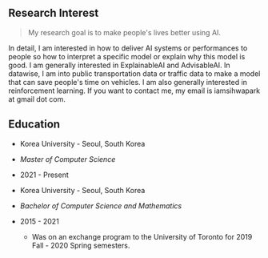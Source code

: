 ## Research Interest

> My research goal is to make people's lives better using AI.

In detail, I am interested in how to deliver AI systems or performances to people so how to interpret a specific model or explain why this model is good. I am generally interested in ExplainableAI and AdvisableAI. In datawise, I am into public transportation data or traffic data to make a model that can save people's time on vehicles. I am also generally interested in reinforcement learning. If you want to contact me, my email is iamsihwapark at gmail dot com. 

## Education

- Korea University - Seoul, South Korea
- _Master of Computer Science_
- 2021 - Present


- Korea University - Seoul, South Korea
- _Bachelor of Computer Science and Mathematics_
- 2015 - 2021
  - Was on an exchange program to the University of Toronto for 2019 Fall - 2020 Spring semesters.


